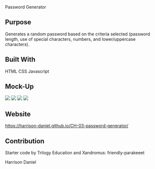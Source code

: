 Password Generator

## Purpose

Generates a random password based on the criteria selected (password length, use of special characters, numbers, and lower/uppercase characters).


## Built With

HTML
CSS
Javascript

## Mock-Up

<img src=./assets/images/03-javascript-mockup.png>
<img src=./assets/images/03-javascript-char-length.png>
<img src=./assets/images/03-javascript-specialchar.png>
<img src=./assets/images/03-javascript-generated-password.png>

## Website

https://harrison-daniel.github.io/CH-03-password-generator/

## Contribution

Starter code by Trilogy Education and Xandromus: friendly-parakeeet

Harrison Daniel
